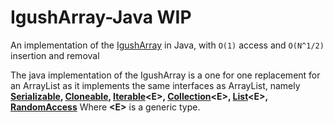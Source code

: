 # IgushArray-Java WIP
 An implementation of the [IgushArray](https://github.com/igushev/IgushArray) in Java, with `O(1)` access and `O(N^1/2)` insertion and removal



The java implementation of the IgushArray is a one for one replacement for an ArrayList as it implements the same interfaces as ArrayList, namely **[Serializable](https://docs.oracle.com/javase/7/docs/api/java/io/Serializable.html), [Cloneable](https://docs.oracle.com/javase/7/docs/api/java/lang/Cloneable.html), [Iterable](https://docs.oracle.com/javase/7/docs/api/java/lang/Iterable.html)\<E>, [Collection](https://docs.oracle.com/javase/7/docs/api/java/util/Collection.html)\<E>, [List](https://docs.oracle.com/javase/7/docs/api/java/util/List.html)\<E>, [RandomAccess](https://docs.oracle.com/javase/7/docs/api/java/util/RandomAccess.html)**
Where **\<E>** is a generic type.

